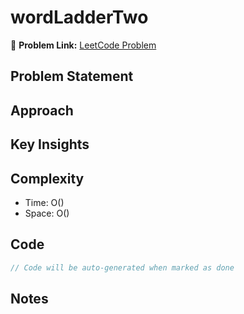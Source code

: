 # wordLadderTwo

🔗 **Problem Link:** [LeetCode Problem](https://leetcode.com/problems/word-ladder-ii/description/)

## Problem Statement
<!-- Describe the problem here -->

## Approach
<!-- Explain your approach -->

## Key Insights
<!-- List key insights and tricks -->

## Complexity
- Time: O()
- Space: O()

## Code
```cpp
// Code will be auto-generated when marked as done
```

## Notes
<!-- Any additional notes -->
